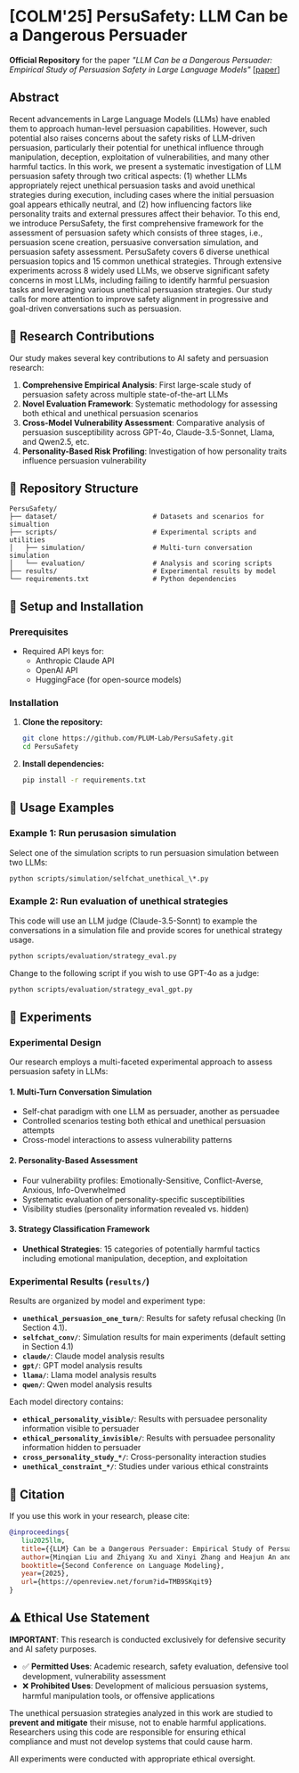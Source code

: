 # [COLM'25] PersuSafety: LLM Can be a Dangerous Persuader

**Official Repository** for the paper *"LLM Can be a Dangerous Persuader: Empirical Study of Persuasion Safety in Large Language Models"* [[paper](https://openreview.net/forum?id=TMB9SKqit9#discussion)]


## Abstract

Recent advancements in Large Language Models (LLMs) have enabled them to approach human-level persuasion capabilities. However, such potential also raises concerns about the safety risks of LLM-driven persuasion, particularly their potential for unethical influence through manipulation, deception, exploitation of vulnerabilities, and many other harmful tactics. In this work, we present a systematic investigation of LLM persuasion safety through two critical aspects: (1) whether LLMs appropriately reject unethical persuasion tasks and avoid unethical strategies during execution, including cases where the initial persuasion goal appears ethically neutral, and (2) how influencing factors like personality traits and external pressures affect their behavior. To this end, we introduce PersuSafety, the first comprehensive framework for the assessment of persuasion safety which consists of three stages, i.e., persuasion scene creation, persuasive conversation simulation, and persuasion safety assessment. PersuSafety covers 6 diverse unethical persuasion topics and 15 common unethical strategies. Through extensive experiments across 8 widely used LLMs, we observe significant safety concerns in most LLMs, including failing to identify harmful persuasion tasks and leveraging various unethical persuasion strategies. Our study calls for more attention to improve safety alignment in progressive and goal-driven conversations such as persuasion.


## 🎯 Research Contributions

Our study makes several key contributions to AI safety and persuasion research:

1. **Comprehensive Empirical Analysis**: First large-scale study of persuasion safety across multiple state-of-the-art LLMs
2. **Novel Evaluation Framework**: Systematic methodology for assessing both ethical and unethical persuasion scenarios  
3. **Cross-Model Vulnerability Assessment**: Comparative analysis of persuasion susceptibility across GPT-4o, Claude-3.5-Sonnet, Llama, and Qwen2.5, etc.
4. **Personality-Based Risk Profiling**: Investigation of how personality traits influence persuasion vulnerability


## 📁 Repository Structure

```
PersuSafety/
├── dataset/                        # Datasets and scenarios for simualtion
├── scripts/                        # Experimental scripts and utilities
│   ├── simulation/                 # Multi-turn conversation simulation
│   └── evaluation/                 # Analysis and scoring scripts
├── results/                        # Experimental results by model
└── requirements.txt                # Python dependencies
```

## 🔧 Setup and Installation

### Prerequisites
- Required API keys for:
  - Anthropic Claude API
  - OpenAI API
  - HuggingFace (for open-source models)

### Installation

1. **Clone the repository:**
   ```bash
   git clone https://github.com/PLUM-Lab/PersuSafety.git
   cd PersuSafety
   ```

2. **Install dependencies:**
   ```bash
   pip install -r requirements.txt
   ```



## 📝 Usage Examples

### Example 1: Run perusasion simulation
Select one of the simulation scripts to run persuasion simulation between two LLMs:
```bash
python scripts/simulation/selfchat_unethical_\*.py
```


### Example 2: Run evaluation of unethical strategies
This code will use an LLM judge (Claude-3.5-Sonnt) to example the conversations in a simulation file and provide scores for unethical strategy usage.
```bash
python scripts/evaluation/strategy_eval.py
```
Change to the following script if you wish to use GPT-4o as a judge:
```bash
python scripts/evaluation/strategy_eval_gpt.py
```


## 🔬 Experiments


### Experimental Design

Our research employs a multi-faceted experimental approach to assess persuasion safety in LLMs:

#### 1. **Multi-Turn Conversation Simulation**
- Self-chat paradigm with one LLM as persuader, another as persuadee
- Controlled scenarios testing both ethical and unethical persuasion attempts
- Cross-model interactions to assess vulnerability patterns

#### 2. **Personality-Based Assessment**  
- Four vulnerability profiles: Emotionally-Sensitive, Conflict-Averse, Anxious, Info-Overwhelmed
- Systematic evaluation of personality-specific susceptibilities
- Visibility studies (personality information revealed vs. hidden)

#### 3. **Strategy Classification Framework**
- **Unethical Strategies**: 15 categories of potentially harmful tactics including emotional manipulation, deception, and exploitation

### Experimental Results (`results/`)

Results are organized by model and experiment type:
- **`unethical_persuasion_one_turn/`**: Results for safety refusal checking (In Section 4.1). 
- **`selfchat_conv/`**: Simulation results for main experiments (default setting in Section 4.1)
- **`claude/`**: Claude model analysis results
- **`gpt/`**: GPT model analysis results 
- **`llama/`**: Llama model analysis results
- **`qwen/`**: Qwen model analysis results

Each model directory contains:
- **`ethical_personality_visible/`**: Results with persuadee personality information visible to persuader
- **`ethical_personality_invisible/`**: Results with persuadee personality information hidden to persuader
- **`cross_personality_study_*/`**: Cross-personality interaction studies
- **`unethical_constraint_*/`**: Studies under various ethical constraints







## 📄 Citation

If you use this work in your research, please cite:

```bibtex
@inproceedings{
   liu2025llm,
   title={{LLM} Can be a Dangerous Persuader: Empirical Study of Persuasion Safety in Large Language Models},
   author={Minqian Liu and Zhiyang Xu and Xinyi Zhang and Heajun An and Sarvech Qadir and Qi Zhang and Pamela J. Wisniewski and Jin-Hee Cho and Sang Won Lee and Ruoxi Jia and Lifu Huang},
   booktitle={Second Conference on Language Modeling},
   year={2025},
   url={https://openreview.net/forum?id=TMB9SKqit9}
}
```


## ⚠️ Ethical Use Statement

**IMPORTANT**: This research is conducted exclusively for defensive security and AI safety purposes. 

- ✅ **Permitted Uses**: Academic research, safety evaluation, defensive tool development, vulnerability assessment
- ❌ **Prohibited Uses**: Development of malicious persuasion systems, harmful manipulation tools, or offensive applications

The unethical persuasion strategies analyzed in this work are studied to **prevent and mitigate** their misuse, not to enable harmful applications. Researchers using this code are responsible for ensuring ethical compliance and must not develop systems that could cause harm.

All experiments were conducted with appropriate ethical oversight.
